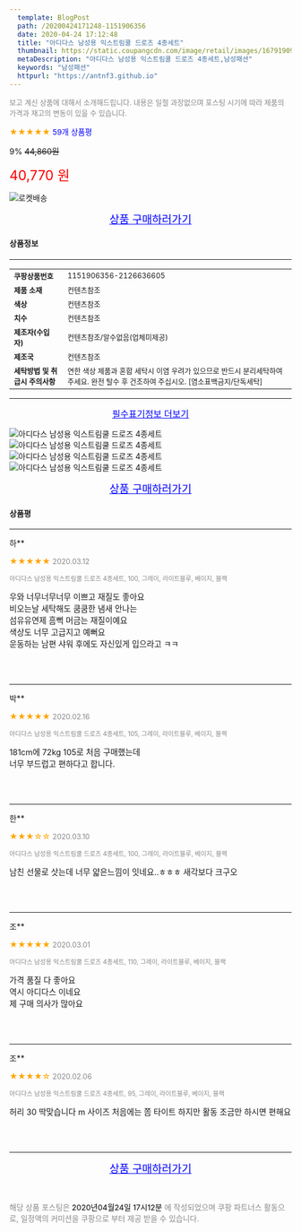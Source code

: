 ```yaml
---
  template: BlogPost
  path: /20200424171248-1151906356
  date: 2020-04-24 17:12:48
  title: "아디다스 남성용 익스트림쿨 드로즈 4종세트"
  thumbnail: https://static.coupangcdn.com/image/retail/images/16791909544699-6cdcab4d-a5a0-418f-9af1-101573e70a1c.jpg
  metaDescription: "아디다스 남성용 익스트림쿨 드로즈 4종세트,남성패션"
  keywords: "남성패션"
  httpurl: "https://antnf3.github.io"
---
```

  
<span style="color: #888;font-size:0.8rem">보고 계신 상품에 대해서 소개해드립니다.
내용은 일절 과장없으며 포스팅 시기에 따라 제품의 가격과 재고의 변동이 있을 수 있습니다.</span>
  
<span style="color: orange;">★★★★★</span> <span style="color: blue;font-size: 0.85rem;">59개 상품평</span>

<span style="font-size: 0.9rem">9%</span> <span style="font-size: 0.9rem">~~44,860원~~</span>

<span style="color: red;font-size: 1.5rem;">40,770 원</span>

![로켓배송](https://postfiles.pstatic.net/MjAyMDA0MTBfMjcz/MDAxNTg2NDQ1OTAwMDc5.1T-Iy6-X12_V8iyof2OtSqUCu6urPUUOnjG41kbMy_kg.c1eqxaGayJ1XX0TGV24QXbZg9dvQ9C_dYZx39G_Z7Wog.PNG.cigshop2/rocket_logo.png?type=w773)

<p align="center"><a href="http://me2.do/IFwMXhsT" style="font-size: 1.2rem; color: blue;">상품 구매하러가기</a></p>

#### 상품정보

---

|                  |                       |
| ---------------- | --------------------- |
| **<span style="font-size:0.8rem;">쿠팡상품번호</span>** | <span style="font-size:0.8rem;">1151906356-2126636605</span> |
| **<span style="font-size:0.8rem;">제품 소재</span>**    | <span style="font-size:0.8rem;">컨텐츠참조</span>        |
| **<span style="font-size:0.8rem;">색상</span>**    | <span style="font-size:0.8rem;">컨텐츠참조</span>        |
| **<span style="font-size:0.8rem;">치수</span>**    | <span style="font-size:0.8rem;">컨텐츠참조</span>        |
| **<span style="font-size:0.8rem;">제조자(수입자)</span>**    | <span style="font-size:0.8rem;">컨텐츠참조/알수없음(업체미제공)</span>        |
| **<span style="font-size:0.8rem;">제조국</span>**    | <span style="font-size:0.8rem;">컨텐츠참조</span>        |
| **<span style="font-size:0.8rem;">세탁방법 및 취급시 주의사항</span>**    | <span style="font-size:0.8rem;">연한 색상 제품과 혼합 세탁시 이염 우려가 있으므로 반드시 분리세탁하여 주세요. 완전 탈수 후 건조하여 주십시오. [염소표백금지/단독세탁]</span>        |




---

<p align="center"><a href="http://me2.do/IFwMXhsT" style="font-size: 1rem; color: blue;">필수표기정보 더보기</a></p>

![아디다스 남성용 익스트림쿨 드로즈 4종세트](http://thumbnail10.coupangcdn.com/thumbnails/remote/q89/image/retail/images/437741495376755-8f5c2cc2-09a0-4014-b98a-2cc2ac391f83.jpg)
![아디다스 남성용 익스트림쿨 드로즈 4종세트](http://thumbnail10.coupangcdn.com/thumbnails/remote/q89/image/retail/images/437742818854669-7408fd9f-c649-403f-bfab-e43554596b67.jpg)
![아디다스 남성용 익스트림쿨 드로즈 4종세트](http://thumbnail9.coupangcdn.com/thumbnails/remote/q89/image/retail/images/437741575893091-93e3c21e-7718-4d5c-8346-1da675a63eb5.jpg)
![아디다스 남성용 익스트림쿨 드로즈 4종세트](http://thumbnail10.coupangcdn.com/thumbnails/remote/q89/image/retail/images/437742791991120-877ded08-c34a-48d0-b3b7-89fc393bfef4.jpg)

<p align="center"><a href="http://me2.do/IFwMXhsT" style="font-size: 1.2rem; color: blue;">상품 구매하러가기</a></p>

#### 상품평
  
---
  
하**
    
<span style="color: orange;">★★★★★</span> <span style="font-size:0.8rem;color: #888;">2020.03.12</span>
    
<span style="color: #888;font-size:0.7rem">아디다스 남성용 익스트림쿨 드로즈 4종세트, 100, 그레이, 라이트블루, 베이지, 블랙</span>
    

    
<span style="font-size: 0.9rem;">우와 너무너무너무 이쁘고 재질도 좋아요<br/>비오는날 세탁해도 쿰쿰한 냄새 안나는<br/>섬유유연제 흠뻑 머금는 재질이예요<br/>색상도 너무 고급지고 예뻐요<br/>운동하는 남편 샤워 후에도 자신있게 입으라고 ㅋㅋ</span>
    
<br>
<br>

---
  
박**
    
<span style="color: orange;">★★★★★</span> <span style="font-size:0.8rem;color: #888;">2020.02.16</span>
    
<span style="color: #888;font-size:0.7rem">아디다스 남성용 익스트림쿨 드로즈 4종세트, 105, 그레이, 라이트블루, 베이지, 블랙</span>
    

    
<span style="font-size: 0.9rem;">181cm에 72kg 105로 처음 구매했는데 <br/>너무 부드럽고 편하다고 합니다.</span>
    
<br>
<br>

---
  
한**
    
<span style="color: orange;">★★★☆☆</span> <span style="font-size:0.8rem;color: #888;">2020.03.10</span>
    
<span style="color: #888;font-size:0.7rem">아디다스 남성용 익스트림쿨 드로즈 4종세트, 100, 그레이, 라이트블루, 베이지, 블랙</span>
    

    
<span style="font-size: 0.9rem;">남친 선물로 삿는데 너무 얇은느낌이 잇네요..ㅎㅎㅎ 새각보다 크구오</span>
    
<br>
<br>

---
  
조**
    
<span style="color: orange;">★★★★★</span> <span style="font-size:0.8rem;color: #888;">2020.03.01</span>
    
<span style="color: #888;font-size:0.7rem">아디다스 남성용 익스트림쿨 드로즈 4종세트, 110, 그레이, 라이트블루, 베이지, 블랙</span>
    

    
<span style="font-size: 0.9rem;">가격 품질 다 좋아요 <br/>역시 아디다스 이네요<br/>제 구매 의사가 많아요</span>
    
<br>
<br>

---
  
조**
    
<span style="color: orange;">★★★★☆</span> <span style="font-size:0.8rem;color: #888;">2020.02.06</span>
    
<span style="color: #888;font-size:0.7rem">아디다스 남성용 익스트림쿨 드로즈 4종세트, 95, 그레이, 라이트블루, 베이지, 블랙</span>
    

    
<span style="font-size: 0.9rem;">허리 30 딱맞습니다 m 사이즈 처음에는 쫌 타이트 하지만 활동 조금만 하시면 편해요</span>
    
<br>
<br>


  
---
  
<p align="center"><a href="http://me2.do/IFwMXhsT" style="font-size: 1.2rem; color: blue;">상품 구매하러가기</a></p>
  
<br>
  
<span style="font-size: 0.85rem; color: #888;">해당 상품 포스팅은 <span style="color: #000;"> 2020년04월24일 17시12분 </span> 에 작성되었으며 쿠팡 파트너스 활동으로, 일정액의 커미션을 쿠팡으로 부터 제공 받을 수 있습니다.</span>